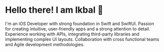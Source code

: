 # Hello there! I am Ikbal 👋 #

I'm an iOS Developer with strong foundation in Swift and SwiftUI. Passion for creating intuitive, user-friendly apps and a strong attention to detail. Experience working with APIs, integrating third-party libraries and implementing complex UI layouts. Collaboration with cross functional teams and Agile development methodologies.
